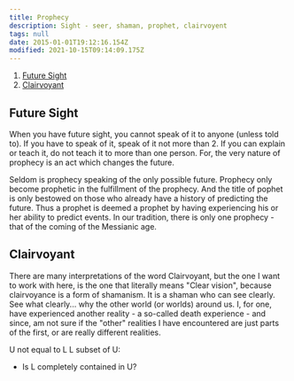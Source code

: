 ```yaml
---
title: Prophecy
description: Sight - seer, shaman, prophet, clairvoyent
tags: null
date: 2015-01-01T19:12:16.154Z
modified: 2021-10-15T09:14:09.175Z
---
```


1. [Future Sight](#future-sight)
2. [Clairvoyant](#clairvoyant)

## Future Sight

When you have future sight, you cannot speak of it to anyone (unless told to). If you have to speak of it, speak of it not more than 2. If you can explain or teach it, do not teach it to more than one person. For, the very nature of prophecy is an act which changes the future.

Seldom is prophecy speaking of the only possible future. Prophecy only become prophetic in the fulfillment of the prophecy. And the title of pophet is only bestowed on those who already have a history of predicting the future. Thus a prophet is deemed a prophet by having experiencing his or her ability to predict events. In our tradition, there is only one prophecy - that of the coming of the Messianic age.

## Clairvoyant

There are many interpretations of the word Clairvoyant, but the one I want to work with here, is the one that literally means "Clear vision", because clairvoyance is a form of shamanism. It is a shaman who can see clearly. See what clearly... why the other world (or worlds) around us. I, for one, have experienced another reality - a so-called death experience - and since, am not sure if the "other" realities I have encountered are just parts of the first, or are really different realities.

U not equal to L
L subset of U:

- Is L completely contained in U?
